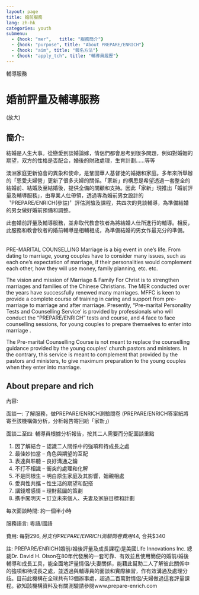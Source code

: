 ```yaml
---
layout: page
title: 婚前服務
lang: zh-hk
categories: youth
submenu:
  - {hook: "mer",   title: "服務簡介"}
  - {hook: "purpose", title: "About PREPARE/ENRICH"}
  - {hook: "aim", title: "報名方法"}
  - {hook: "apply_tch", title: "輔導員履歷"}
---
```

輔導服務

婚前評量及輔導服務
==================



(放大)

簡介:
-----
結婚是人生大事。從戀愛到談婚論嫁，情侶們都會思考到很多問題，例如對婚姻的期望，双方的性格是否配合，婚後的財政處理，生育計劃……等等

澳洲家庭更新協會的異象和使命，是鞏固華人基督徒的婚姻和家庭。多年來所舉辦的「恩愛夫婦營」更新了很多夫婦的關係。「家新」的構思是希望透過一套整全的結婚前、結婚及至結婚後，提供全備的關顧和支持。因此「家新」現推出「婚前評量及輔導服務」，由專業人仕帶領，透過專為婚前男女設計的〝PREPARE/ENRICH(參註)〞評估測驗及課程，共四次的見談輔導，為準備結婚的男女做好婚前預備和調整。

此套婚前評量及輔導服務，並非取代教會牧者為將結婚人仕所進行的輔導。相反，此服務和教會牧者的婚前輔導是相輔相成，為準備結婚的男女作最充分的準備。
　

PRE-MARITAL COUNSELLING
Marriage is a big event in one’s life. From dating to marriage, young
couples have to consider many issues, such as each one’s expectation of
marriage, if their personalities would complement each other, how they
will use money, family planning, etc. etc.

The vision and mission of Marriage & Family For Christ is to strengthen
marriages and families of the Chinese Christians. The MER conducted over
the years have successfully renewed many marriages. MFFC is keen to
provide a complete course of training in caring and support from
pre-marriage to marriage and after marriage. Presently, “Pre-marital
Personality Tests and Counselling Service’ is provided by professionals
who will conduct the “PREPARE/ENRICH” tests and course, and 4 face to
face counselling sessions, for young couples to prepare themselves to
enter into marriage .

The Pre-marital Counselling Course is not meant to replace the
counselling guidance provided by the young couples’ church pastors and
ministers. In the contrary, this service is meant to complement that
provided by the pastors and ministers, to give maximum preparation to
the young couples when they enter into marriage.

About prepare and rich
----------------------

內容: 

面談一: 了解服務，做PREPARE/ENRICH測驗問卷
(PREPARE/ENRICH答案紙將寄至該機構做分析，分析報告寄回給「家新」)

面談二至四:
輔導員根據分析報告，按其二人需要而分配面談重點

1. 因了解結合 – 認識二人關係中的強項和待成長之處
2. 最佳妙拍當 – 角色與期望的互配
3. 表達與聆聽 – 良好溝通之鑰
4. 不打不相識 – 衝突的處理和化解
5. 不是同根生 – 明白原生家庭及其影響，姻親相處
6. 愛與性共攜 – 性生活的期望和配搭
7. 講錢增感情 – 理財藍圖的策劃
8. 携手闖明天 – 訂立未來個人、夫妻及家庭目標和計劃

每次面談時間: 約一個半小時

服務語言: 粵語/國語

費用: 每對$296, 另支付PREPARE/ENRICH測驗問卷費用$44, 合共$340

註: PREPARE/ENRICH(婚前/婚後評量及成長課程)是美國Life Innovations Inc.
總裁Dr. David H.
Olson在80年代發展的一套可靠、有效並且使用簡便的婚前/婚後輔導和成長工具，能全面地評量情侶/夫妻關係，能藉此幫助二人了解彼此關係中的強項和待成長之處，並透過與輔導員的面談和實際練習，作有效溝通及處理分歧。目前此機構在全球共有13個辦事處，超過二百萬對情侶/夫婦做過這套評量課程。欲知該機構資料及有關測驗請參閱www.prepare-enrich.com
